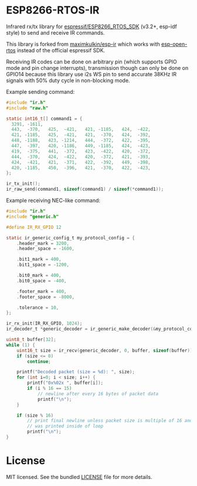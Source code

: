 ESP8266-RTOS-IR
======

Infrared rx/tx library for [espressif/ESP8266_RTOS_SDK](https://github.com/espressif/ESP8266_RTOS_SDK) (v3.2+, esp-idf style) to send and receive IR commands.

This library is forked from [maximkulkin/esp-ir](https://github.com/maximkulkin/esp-ir) which works with [esp-open-rtos](https://github.com/SuperHouse/esp-open-rtos) instead of the official espressif SDK.

Receiving IR codes can be done on arbitrary pin (which supports GPIO mode and pin change interrupts),
transmission though can only be done on GPIO14 because this library use i2s WS pin to send accurate 38KHz IR signals with 50% duty cycle in non-blocking mode.

Example sending command:
```c
#include "ir.h"
#include "raw.h"

static int16_t[] command1 = {
  3291, -1611,
  443,  -370,   425,  -421,   421, -1185,   424,  -422,
  421, -1185,   425,  -421,   421,  -370,   424,  -392,
  448, -1188,   423, -1214,   444,  -372,   422,  -395,
  447,  -397,   420, -1186,   449, -1185,   424,  -423,
  419,  -375,   441,  -372,   423,  -422,   420,  -372,
  444,  -370,   424,  -422,   420,  -372,   421,  -393,
  424,  -421,   421,  -371,   422,  -392,   449,  -398,
  420, -1185,   450,  -396,   421,  -370,   422,  -423,
};

ir_tx_init();
ir_raw_send(command1, sizeof(command1) / sizeof(*command1));
```

Example receiving NEC-like command:
```c
#include "ir.h"
#include "generic.h"

#define IR_RX_GPIO 12

static ir_generic_config_t my_protocol_config = {
    .header_mark = 3200,
    .header_space = -1600,

    .bit1_mark = 400,
    .bit1_space = -1200,

    .bit0_mark = 400,
    .bit0_space = -400,

    .footer_mark = 400,
    .footer_space = -8000,

    .tolerance = 10,
};

ir_rx_init(IR_RX_GPIO, 1024);
ir_decoder_t *generic_decoder = ir_generic_make_decoder(&my_protocol_config);

uint8_t buffer[32];
while (1) {
    uint16_t size = ir_recv(generic_decoder, 0, buffer, sizeof(buffer));
    if (size <= 0)
        continue;

    printf("Decoded packet (size = %d): ", size);
    for (int i=0; i < size; i++) {
        printf("0x%02x ", buffer[i]);
        if (i % 16 == 15)
            // newline after every 16 bytes of packet data
            printf("\n");
    }

    if (size % 16)
        // print final newline unless packet size is multiple of 16 and newline
        // was printed inside of loop
        printf("\n");
}
```

License
=======

MIT licensed. See the bundled [LICENSE](https://github.com/Fonger/ESP8266-RTOS-IR/blob/master/LICENSE) file for more details.
